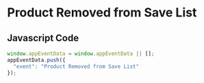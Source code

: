 # Product Removed from Save List

### 

## Javascript Code
```js
window.appEventData = window.appEventData || [];
appEventData.push({
  "event": "Product Removed from Save List"
});
```




